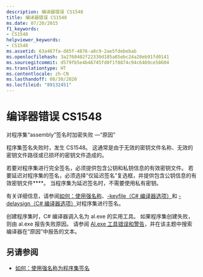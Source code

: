 ```yaml
---
description: 编译器错误 CS1548
title: 编译器错误 CS1548
ms.date: 07/20/2015
f1_keywords:
- CS1548
helpviewer_keywords:
- CS1548
ms.assetid: 63a467fa-d85f-4876-a8c9-2ae5fdebebab
ms.openlocfilehash: 3a2760402f22330d185a85ebc24a20eb91fd0141
ms.sourcegitcommit: d579fb5e4b46745fd0f1f8874c94c6469ce58604
ms.translationtype: HT
ms.contentlocale: zh-CN
ms.lasthandoff: 08/30/2020
ms.locfileid: "89132451"
---
```

# <a name="compiler-error-cs1548"></a>编译器错误 CS1548
对程序集“assembly”签名时加密失败 —“原因”  
  
 程序集签名失败时，发生 CS1548。 这通常是由于无效的密钥文件名称、无效的密钥文件路径或已损坏的密钥文件造成的。  
  
 若要对程序集进行完全签名，必须提供包含公钥和私钥信息的有效密钥文件。 若要延迟对程序集的签名，必须选择“仅延迟签名”复选框，并提供包含公钥信息的有效密钥文件****。 当程序集为延迟签名时，不需要使用私有密钥。  
  
 有关详细信息，请参阅[如何：使用强名称](../../../standard/assembly/sign-strong-name.md)、[-keyfile（C# 编译器选项）](../compiler-options/keyfile-compiler-option.md)和 [-delaysign（C# 编译器选项）](../compiler-options/delaysign-compiler-option.md)对程序集进行签名。  
  
 创建程序集时，C# 编译器调入名为 al.exe 的实用工具。 如果程序集创建失败，则由 al.exe 报告失败原因。 请参阅 [Al.exe 工具错误和警告](../../../framework/tools/al-exe-assembly-linker.md#errors-and-warnings)，并在该主题中搜索编译器在“原因”中报告的文本。  
  
## <a name="see-also"></a>另请参阅

- [如何：使用强名称为程序集签名](../../../standard/assembly/sign-strong-name.md)
